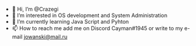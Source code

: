 - 👋 Hi, I’m @Crazegi
- 👀 I’m interested in OS development and System Administration
- 🌱 I’m currently learning Java Script and Pyhton
- 📫 How to reach me add me on Discord Cayman#1945 or write to my e-mail jowanski@mail.ru


